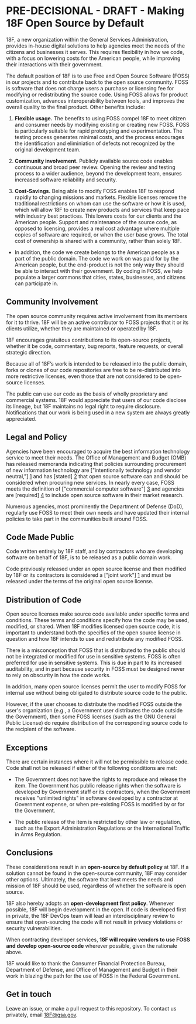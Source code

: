 # PRE-DECISIONAL - DRAFT - Making 18F Open Source by Default

<!---
Title changed to better reflect changes made herein and the tonal shift I was going for. . 
-->

18F, a new organization within the General Services Administration, provides in-house digital solutions to help agencies meet the needs of the citizens and businesses it serves. This requires flexibility in how we code, with a focus on lowering costs for the American people, while improving their interactions with their government. 

The default position of 18F is to use Free and Open Source Software (FOSS) in our projects and to contribute back to the open source community. FOSS is software that does not charge users a purchase or licensing fee for modifying or redistributing the source code. Using FOSS allows for product customization, advances interoperability between tools, and improves the overall quality to the final product. Other benefits include:

<!---
1. Firming up the definition of FOSS to include how we define "free." Purpose is to differentiate the cost associated with hiring a developer to modify the code versus fees or licensing costs associated with acquiring. 
-->

1. **Flexible usage.** The benefits to using FOSS compel 18F to meet citizen and consumer needs by modifying existing or creating new FOSS. FOSS is particularly suitable for rapid prototyping and experimentation. The testing process generates minimal costs, and the process encourages the identification and eliminiation of defects not recognized by the original development team. 

1. **Community involvement.** Publicly available source code enables continuous and broad peer review. Opening the review and testing process to a wider audience, beyond the development team, ensures increased software reliability and security. 

1. **Cost-Savings.** Being able to modify FOSS enables 18F to respond rapidly to changing missions and markets. Flexible licenses remove the traditional restrictions on whom can use the software or how it is used, which will allow 18F to create new products and services that keep pace with industry best practices. This lowers costs for our clients and the American people. Support and maintenance of the source code, as opposed to licensing, provides a real cost advantage where multiple copies of software are required, or when the user base grows. The total cost of ownership is shared with a community, rather than solely 18F. 

+ In addition, the code we create belongs to the American people as a part of the public domain. The code we work on was paid for by the American people, but the end-product is not the only way they should be able to interact with their government. By coding in FOSS, we help populate a larger commons that cities, states, businesses, and citizens can participate in.

<!---
1. I removed "There are several positive aspects of FOSS that should compel 18F to seek out FOSS when
conducting market research:" because of the association "market research" has with procurement policy. 
2. Lots of stuff here was reworded, consolidated, and moved around. 
3. New addition for the case that the source code we create belongs to the taxpayer/American people. 
-->

## Community Involvement

The open source community requires active involvement from its members for it to thrive. 18F will be an active contributor to FOSS projects that it or its clients utilize, whether they are maintained or operated by 18F. 

18F encourages gratuitous contributions to its open-source projects, whether it be code, commentary, bug reports, feature requests, or overall strategic direction.

Because all of 18F’s work is intended to be released into the public domain, forks or clones of our code repositories are free to be re-distributed into more restrictive licenses, even those that are not considered to be open-source licenses. 

The public can use our code as the basis of wholly proprietary and commercial systems. 18F would appreciate that users of our code disclose its lineage, but 18F maintains no legal right to require disclosure. Notifications that our work is being used in a new system are always greatly appreciated.

## Legal and Policy

Agencies have been encouraged to acquire the best information technology service to meet their needs. The Office of Management and Budget (OMB) has released memoranda indicating that policies surrounding procurement of new information technology are ["intentionally technology and vendor neutral,"] [1] and has [stated] [2] that open source software can and should be considered when procuring new services. In nearly every case, FOSS meets the definition of ["commercial computer software"] [3] and agencies are [required] [4] to include open source software in their market research. 

  [1]: http://www.whitehouse.gov/omb/memoranda_fy04_m04-16        "OMB M-04-16"
  [2]: http://www.whitehouse.gov/sites/default/files/omb/assets/egov_docs/memotociostechnologyneutrality.pdf  "OMB Memo on Tech Neutrality"
  [3]: http://www.gpo.gov/fdsys/pkg/CFR-2011-title48-vol1/pdf/CFR-2011-title48-vol1-sec27-405-3.pdf "Commercial computer software"
  [4]: http://www.whitehouse.gov/sites/default/files/omb/assets/egov_docs/memotociostechnologyneutrality.pdf  "OMB Memo on Tech Neutrality"

Numerous agencies, most prominently the Department of Defense (DoD), regularly use FOSS to meet their own needs and have updated their internal policies to take part in the communities built around FOSS. 

## Code Made Public

Code written entirely by 18F staff, and by contractors who are developing software on behalf of 18F, is to be released as a public domain work.

Code previously released under an open source license and then modified by 18F or its contractors is considered a ["joint work"] [1] and must be released under the terms of the original open source license. 

  [1]: http://www.copyright.gov/title17/92chap1.html#101        "Joint Work"

## Distribution of Code

Open source licenses make source code available under specific terms and conditions. These terms and conditions specify how the code may be used, modified, or shared. When 18F modifies licensed open source code, it is important to understand both the specifics of the open source license in question and how 18F intends to use and redistribute any modified FOSS. 

There is a misconception that FOSS that is distributed to the public should not be integrated or modified for use in sensitive systems. FOSS is often preferred for use in sensitive systems. This is due in part to its increased auditability, and in part because security in FOSS must be designed never to rely on obscurity in how the code works.

In addition, many open source licenses permit the user to modify FOSS for internal use without being obligated to distribute source code to the public. 

However, if the user chooses to distribute the modified FOSS outside the user's organization (e.g., a Government user distributes the code outside the Government), then some FOSS licenses (such as the GNU General Public License) do require distribution of the corresponding source code to the recipient of the software.

## Exceptions

There are certain instances where it will not be permissible to release code. Code shall not be released if either of the following conditions are met:

* The Government does not have the rights to reproduce and release the item. The Government has public release rights when the software is developed by Government staff or its contractors, when the Government receives "unlimited rights" in software developed by a contractor at Government expense, or when pre-existing FOSS is modified by or for the Government.

* The public release of the item is restricted by other law or regulation, such as the Export Administration Regulations or the International Traffic in Arms Regulation.

## Conclusions

These considerations result in an **open-source by default policy** at 18F. If a solution cannot be found in the open-source community, 18F may consider other options. Ultimately, the software that best meets the needs and mission of 18F should be used, regardless of whether the software is open source.

18F also hereby adopts an **open-development first policy**. Whenever possible, 18F will begin development in the open. If code is developed first in private, the 18F DevOps team will lead an interdisciplinary review to ensure that open-sourcing the code will not result in privacy violations or security vulnerabilities.

When contracting developer services, **18F will require vendors to use FOSS and develop open-source code** wherever possible, given the rationale above.

18F would like to thank the Consumer Financial Protection Bureau, Department of Defense, and Office of Management and Budget in their work in blazing the path for the use of FOSS in the Federal Government. 

<!---
Adding a shout out.
--->

## Get in touch

Leave an issue, or make a pull request to this repository. To contact us privately, email 18F@gsa.gov.
